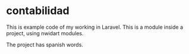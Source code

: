 # contabilidad

This is example code of my working in Laravel.
This is a module inside a project, using nwidart modules.

The project has spanish words.
